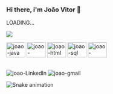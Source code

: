 ### Hi there, i'm João Vitor 👋
LOADING...

<div>
	<img src = "https://github-readme-stats.vercel.app/api?username=Jottinha&theme=highcontrast&show_icons=true" />
</div>

<div>
	<p></p>
	<img aling="center" alt="joao-java" height="40" width="50" src="https://cdn.jsdelivr.net/gh/devicons/devicon/icons/java/java-original.svg">
	<img aling="center" alt="joao-spring" height="40" width="50" src="https://cdn.jsdelivr.net/gh/devicons/devicon/icons/spring/spring-original-wordmark.svg">
	<img aling="center" alt="joao-html" height="40" width="50" src="https://cdn.jsdelivr.net/gh/devicons/devicon/icons/html5/html5-original.svg">
	<img aling="center" alt="joao-sql" height="40" width="50" src="https://cdn.jsdelivr.net/gh/devicons/devicon/icons/mysql/mysql-original.svg">
	<img aling="center" alt="joao-postSql" height="40" width="50" src="https://cdn.jsdelivr.net/gh/devicons/devicon/icons/postgresql/postgresql-original.svg">
</div>

##
<div>
	<img aling="center" alt="joao-LinkedIn" src="https://img.shields.io/badge/LinkedIn-0077B5?style=for-the-badge&logo=linkedin&logoColor=white">
	<img aling="center" alt="joao-gmail" src="https://img.shields.io/badge/Gmail-D14836?style=for-the-badge&logo=gmail&logoColor=white">
</div>

![Snake animation](https://github.com/Jottinha/Jottinha/blob/output/github-contribution-grid-snake.svg)

